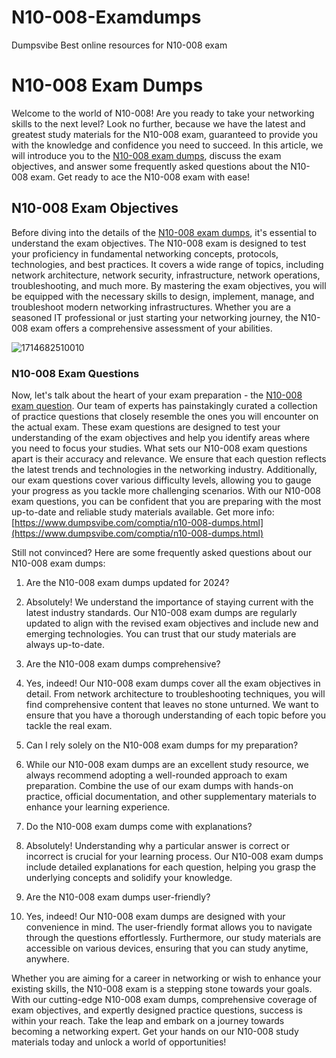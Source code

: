 # N10-008-Examdumps
Dumpsvibe Best online resources for N10-008 exam
# N10-008 Exam Dumps
Welcome to the world of N10-008! Are you ready to take your networking skills to the next level? Look no further, because we have the latest and greatest study materials for the N10-008 exam, guaranteed to provide you with the knowledge and confidence you need to succeed. In this article, we will introduce you to the [N10-008 exam dumps](https://www.dumpsvibe.com/comptia/n10-008-dumps.html), discuss the exam objectives, and answer some frequently asked questions about the N10-008 exam. Get ready to ace the N10-008 exam with ease!
## N10-008 Exam Objectives
Before diving into the details of the [N10-008 exam dumps](https://www.dumpsvibe.com/comptia/n10-008-dumps.html), it's essential to understand the exam objectives. The N10-008 exam is designed to test your proficiency in fundamental networking concepts, protocols, technologies, and best practices. It covers a wide range of topics, including network architecture, network security, infrastructure, network operations, troubleshooting, and much more.
By mastering the exam objectives, you will be equipped with the necessary skills to design, implement, manage, and troubleshoot modern networking infrastructures. Whether you are a seasoned IT professional or just starting your networking journey, the N10-008 exam offers a comprehensive assessment of your abilities.

![1714682510010](https://github.com/DiyaRoy888/N10-008-Examdumps/assets/154591562/b7e4097c-b300-4eb5-b522-509faed93d72)

### N10-008 Exam Questions
Now, let's talk about the heart of your exam preparation - the [N10-008 exam question](https://www.dumpsvibe.com/comptia/n10-008-dumps.html). Our team of experts has painstakingly curated a collection of practice questions that closely resemble the ones you will encounter on the actual exam. These exam questions are designed to test your understanding of the exam objectives and help you identify areas where you need to focus your studies.
What sets our N10-008 exam questions apart is their accuracy and relevance. We ensure that each question reflects the latest trends and technologies in the networking industry. Additionally, our exam questions cover various difficulty levels, allowing you to gauge your progress as you tackle more challenging scenarios. With our N10-008 exam questions, you can be confident that you are preparing with the most up-to-date and reliable study materials available.
Get more info: [https://www.dumpsvibe.com/comptia/n10-008-dumps.html](https://www.dumpsvibe.com/comptia/n10-008-dumps.html)

Still not convinced? Here are some frequently asked questions about our N10-008 exam dumps:

1.	Are the N10-008 exam dumps updated for 2024?

2.	Absolutely! We understand the importance of staying current with the latest industry standards. Our N10-008 exam dumps are regularly updated to align with the revised exam objectives and include new and emerging technologies. You can trust that our study materials are always up-to-date.

3.	Are the N10-008 exam dumps comprehensive?

4.	Yes, indeed! Our N10-008 exam dumps cover all the exam objectives in detail. From network architecture to troubleshooting techniques, you will find comprehensive content that leaves no stone unturned. We want to ensure that you have a thorough understanding of each topic before you tackle the real exam.

5.	Can I rely solely on the N10-008 exam dumps for my preparation?

6.	While our N10-008 exam dumps are an excellent study resource, we always recommend adopting a well-rounded approach to exam preparation. Combine the use of our exam dumps with hands-on practice, official documentation, and other supplementary materials to enhance your learning experience.

7.	Do the N10-008 exam dumps come with explanations?

8.	Absolutely! Understanding why a particular answer is correct or incorrect is crucial for your learning process. Our N10-008 exam dumps include detailed explanations for each question, helping you grasp the underlying concepts and solidify your knowledge.

9.	Are the N10-008 exam dumps user-friendly?

10.	Yes, indeed! Our N10-008 exam dumps are designed with your convenience in mind. The user-friendly format allows you to navigate through the questions effortlessly. Furthermore, our study materials are accessible on various devices, ensuring that you can study anytime, anywhere.

Whether you are aiming for a career in networking or wish to enhance your existing skills, the N10-008 exam is a stepping stone towards your goals. With our cutting-edge N10-008 exam dumps, comprehensive coverage of exam objectives, and expertly designed practice questions, success is within your reach. Take the leap and embark on a journey towards becoming a networking expert. Get your hands on our N10-008 study materials today and unlock a world of opportunities!

